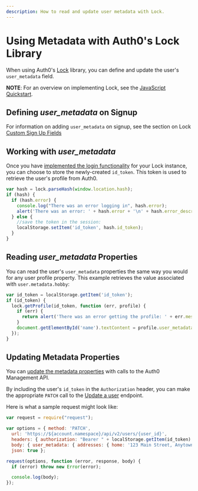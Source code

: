```yaml
---
description: How to read and update user metadata with Lock.
---
```


# Using Metadata with Auth0's Lock Library

When using Auth0's [Lock](/libraries/lock) library, you can define and update the user's `user_metadata` field.

**NOTE**: For an overview on implementing Lock, see the [JavaScript Quickstart](/quickstart/spa/vanillajs).

## Defining *user_metadata* on Signup

For information on adding `user_metadata` on signup, see the section on Lock [Custom Sign Up Fields](/libraries/lock/v10/new-features#custom-sign-up-fields)

## Working with *user_metadata*

Once you have [implemented the login functionality](/quickstart/spa/vanillajs#3-implement-the-login) for your Lock instance, you can choose to store the newly-created `id_token`. This token is used to retrieve the user's profile from Auth0.

```js
var hash = lock.parseHash(window.location.hash);
if (hash) {
  if (hash.error) {
    console.log("There was an error logging in", hash.error);
    alert('There was an error: ' + hash.error + '\n' + hash.error_description);
  } else {
    //save the token in the session:
    localStorage.setItem('id_token', hash.id_token);
  }
}
```

## Reading *user_metadata* Properties

You can read the user's `user_metadata` properties the same way you would for any user profile property. This example retrieves the value associated with `user.metadata.hobby`:

```js
var id_token = localStorage.getItem('id_token');
if (id_token) {
  lock.getProfile(id_token, function (err, profile) {
    if (err) {
      return alert('There was an error getting the profile: ' + err.message);
    }
    document.getElementById('name').textContent = profile.user_metadata.hobby;
  });
}
```

## Updating Metadata Properties

You can [update the metadata properties](/metadata/apiv2#update-user-metadata) with calls to the Auth0 Management API.

By including the user's `id_token` in the `Authorization` header, you can make the appropriate `PATCH` call to the [Update a user](/api/management/v2#!/Users/patch_users_by_id) endpoint.

Here is what a sample request might look like:

```js
var request = require("request");

var options = { method: 'PATCH',
  url: 'https://${account.namespace}/api/v2/users/{user_id}',
  headers: { authorization: "Bearer " + localStorage.getItem(id_token) },
  body: { user_metadata: { addresses: { home: '123 Main Street, Anytown, ST 12345' } } },
  json: true };

request(options, function (error, response, body) {
  if (error) throw new Error(error);

  console.log(body);
});
```

